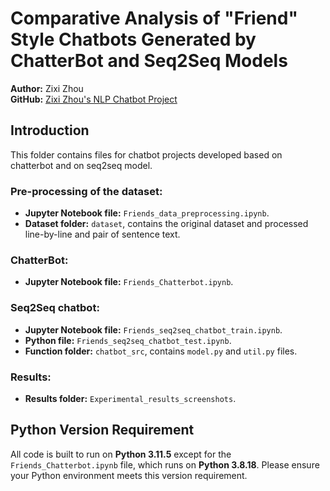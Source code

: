# Comparative Analysis of "Friend" Style Chatbots Generated by ChatterBot and Seq2Seq Models

**Author:** Zixi Zhou  
**GitHub:** [Zixi Zhou's NLP Chatbot Project](https://github.com/zhoucc20210815/-Friend-Style-Chatbots)

## Introduction
This folder contains files for chatbot projects developed based on chatterbot and on seq2seq model.

### Pre-processing of the dataset:
- **Jupyter Notebook file:** `Friends_data_preprocessing.ipynb`.
- **Dataset folder:** `dataset`, contains the original dataset and processed line-by-line and pair of sentence text.

### ChatterBot:
- **Jupyter Notebook file:** `Friends_Chatterbot.ipynb`.

### Seq2Seq chatbot:
- **Jupyter Notebook file:** `Friends_seq2seq_chatbot_train.ipynb`.
- **Python file:** `Friends_seq2seq_chatbot_test.ipynb`.
- **Function folder:** `chatbot_src`, contains `model.py` and `util.py` files.

### Results:
- **Results folder:** `Experimental_results_screenshots`.

## Python Version Requirement
All code is built to run on **Python 3.11.5** except for the `Friends_Chatterbot.ipynb` file, which runs on **Python 3.8.18**. Please ensure your Python environment meets this version requirement.
